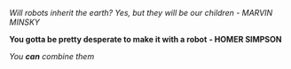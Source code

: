  *Will robots inherit the earth? Yes, but they will be our children*
_- MARVIN MINSKY_

**You gotta be pretty desperate to make it with a robot**
__- HOMER SIMPSON__

_You **can** combine them_
